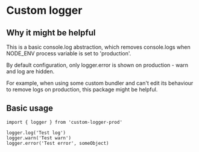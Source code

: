 # Custom logger

## Why it might be helpful

This is a basic console.log abstraction, which removes console.logs when NODE_ENV process variable is set to 'production'. 

By default configuration, only logger.error is shown on production - warn and log are hidden.

For example, when using some custom bundler and can't edit its behaviour to remove logs on production, this package might be helpful.

## Basic usage

```
import { logger } from 'custom-logger-prod'

logger.log('Test log')
logger.warn('Test warn')
logger.error('Test error', someObject)
```

